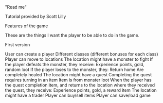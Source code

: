 "Read me" 

Tutorial provided by Scott Lilly

Features of the game

These are the things I want the player to be able to do in the game.

First version

User can create a player
Different classes (different bonuses for each class)
Player can move to locations
The location might have a monster to fight
If the player defeats the monster, they receive:
Experience points, gold, random loot
If the player loses to the monster, they:
Return home
Are completely healed
The location might have a quest
Completing the quest requires turning in an item
Item is from monster loot
When the player has the quest completion item, and returns to the location where they received the quest, they receive:
Experience points, gold, a reward item
The location might have a trader
Player can buy/sell items
Player can save/load game